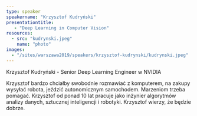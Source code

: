 ```yaml
---
type: speaker
speakername: "Krzysztof Kudryński"
presentationtitle:
   - "Deep Learning in Computer Vision"
resources:
  - src: "kudrynski.jpeg"
    name: "photo"
images:
  - "/sites/warszawa2019/speakers/krzysztof-kudrynski/kudrynski.jpeg"
---
```


Krzysztof Kudryński - Senior Deep Learning Engineer w NVIDIA

Krzysztof bardzo chciałby swobodnie rozmawiać z komputerem, na zakupy wysyłać robota, jeździć autonomicznym samochodem. Marzeniom trzeba pomagać. Krzysztof od ponad 10 lat pracuje jako inżynier algorytmów analizy danych, sztucznej inteligencji i robotyki. Krzysztof wierzy, że będzie dobrze.
